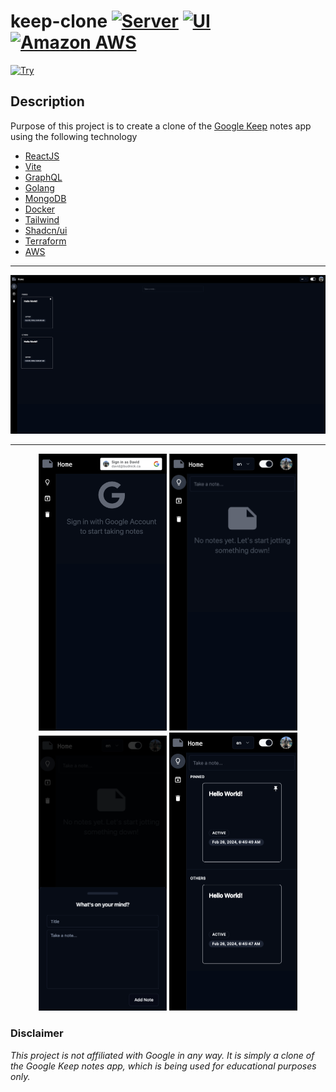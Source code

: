 # keep-clone [![Server](https://github.com/davidbudnick/keep-clone/actions/workflows/server.yml/badge.svg)](https://github.com/davidbudnick/keep-clone/actions/workflows/server.yml) [![UI](https://github.com/davidbudnick/keep-clone/actions/workflows/ui.yml/badge.svg)](https://github.com/davidbudnick/keep-clone/actions/workflows/ui.yml) [![Amazon AWS](https://img.shields.io/badge/Amazon_AWS-FF9900?style=flat-square&logo=amazonaws&logoColor=white)](https://staging.budnick.io/)

[![Try](https://img.shields.io/badge/🚀%20Try%20it%20out!-blue?style=for-the-badge&logo=)](https://staging.budnick.io/)



## Description
Purpose of this project is to create a clone of the [Google Keep](https://keep.google.com) notes app using the following technology
- [ReactJS](https://reactjs.org/)
- [Vite](https://vitejs.dev/)
- [GraphQL](https://graphql.org/)
- [Golang](https://golang.org/)
- [MongoDB](https://www.mongodb.com/)
- [Docker](https://www.docker.com/)
- [Tailwind](https://tailwindcss.com/)
- [Shadcn/ui](https://ui.shadcn.com/)
- [Terraform](https://www.terraform.io/)
- [AWS](https://aws.amazon.com/)

---
![image](./.assets/images/desktop.png)

---

<p align="center">
  <img src="./.assets/images/mobile-1.png" alt="Image 1" width="205"/>
  <img src="./.assets/images/mobile-2.png" alt="Image 2" width="205"/>
  <img src="./.assets/images/mobile-3.png" alt="Image 3" width="205"/>
  <img src="./.assets/images/mobile-4.png" alt="Image 4" width="205" />
</p>


### Disclaimer
*This project is not affiliated with Google in any way. It is simply a clone of the Google Keep notes app, which is being used for educational purposes only.*
